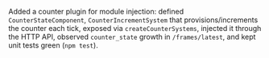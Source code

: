 Added a counter plugin for module injection: defined `CounterStateComponent`, `CounterIncrementSystem` that provisions/increments the counter each tick, exposed via `createCounterSystems`, injected it through the HTTP API, observed `counter_state` growth in `/frames/latest`, and kept unit tests green (`npm test`).
